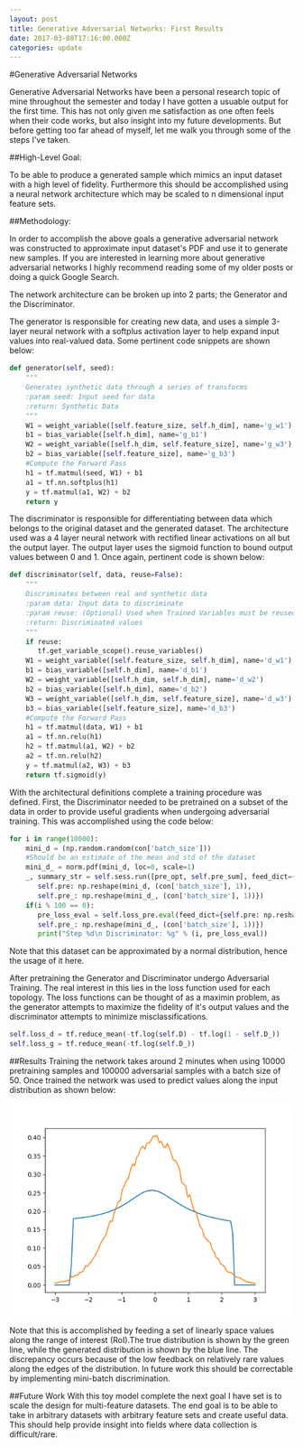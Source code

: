 ```yaml
---
layout: post
title: Generative Adversarial Networks: First Results
date: 2017-03-08T17:16:00.000Z
categories: update
---
```


#Generative Adversarial Networks

Generative Adversarial Networks have been a personal research topic of mine
throughout the semester and today I have gotten a usuable output for the first
time. This has not only given me satisfaction as one often feels when their 
code works, but also insight into my future developments. But before getting
too far ahead of myself, let me walk you through some of the steps I've taken.

##High-Level Goal:

To be able to produce a generated sample which mimics an input dataset with a 
high level of fidelity. Furthermore this should be accomplished using a 
neural network architecture which may be scaled to n dimensional input 
feature sets.

##Methodology:

In order to accomplish the above goals a generative adversarial network was 
constructed to approximate input dataset's PDF and use it to generate new 
samples. If you are interested in learning more about generative adversarial
networks I highly recommend reading some of my older posts or doing a quick
Google Search.

The network architecture can be broken up into 2 parts; the Generator and the
Discriminator. 

The generator is responsible for creating new data, and uses a 
simple 3-layer neural network with a softplus activation layer to help expand
input values into real-valued data. Some pertinent code snippets are shown below:

```python
def generator(self, seed):
    """
    Generates synthetic data through a series of transforms
    :param seed: Input seed for data
    :return: Synthetic Data
    """
    W1 = weight_variable([self.feature_size, self.h_dim], name='g_w1')
    b1 = bias_variable([self.h_dim], name='g_b1')
    W2 = weight_variable([self.h_dim, self.feature_size], name='g_w3')
    b2 = bias_variable([self.feature_size], name='g_b3')
    #Compute the Forward Pass
    h1 = tf.matmul(seed, W1) + b1
    a1 = tf.nn.softplus(h1)
    y = tf.matmul(a1, W2) + b2
    return y

```

The discriminator is responsible for differentiating between data which belongs
to the original dataset and the generated dataset. The architecture used was a 
4 layer neural network with rectified linear activations on all but the output
layer. The output layer uses the sigmoid function to bound output values 
between 0 and 1. Once again, pertinent code is shown below:

```python
def discriminator(self, data, reuse=False):
    """
    Discriminates between real and synthetic data
    :param data: Input data to discriminate
    :param reuse: (Optional) Used when Trained Variables must be reused
    :return: Discriminated values
    """
    if reuse:
       tf.get_variable_scope().reuse_variables()
    W1 = weight_variable([self.feature_size, self.h_dim], name='d_w1')
    b1 = bias_variable([self.h_dim], name='d_b1')
    W2 = weight_variable([self.h_dim, self.h_dim], name='d_w2')
    b2 = bias_variable([self.h_dim], name='d_b2')
    W3 = weight_variable([self.h_dim, self.feature_size], name='d_w3')
    b3 = bias_variable([self.feature_size], name='d_b3')
    #Compute the Forward Pass
    h1 = tf.matmul(data, W1) + b1
    a1 = tf.nn.relu(h1)
    h2 = tf.matmul(a1, W2) + b2
    a2 = tf.nn.relu(h2)
    y = tf.matmul(a2, W3) + b3
    return tf.sigmoid(y)

```

With the architectural definitions complete a training procedure was defined.
First, the Discriminator needed to be pretrained on a subset of the data in 
order to provide useful gradients when undergoing adversarial training. This
was accomplished using the code below:

```python
for i in range(10000):
    mini_d = (np.random.random(con['batch_size']))
    #Should be an estimate of the mean and std of the dataset
    mini_d_ = norm.pdf(mini_d, loc=0, scale=1)
    _, summary_str = self.sess.run([pre_opt, self.pre_sum], feed_dict={
       self.pre: np.reshape(mini_d, (con['batch_size'], 1)),
       self.pre_: np.reshape(mini_d_, (con['batch_size'], 1))})
    if(i % 100 == 0):
       pre_loss_eval = self.loss_pre.eval(feed_dict={self.pre: np.reshape(mini_d, (con['batch_size'], 1)),
       self.pre_: np.reshape(mini_d_, (con['batch_size'], 1))})
       print("Step %d\n Discriminator: %g" % (i, pre_loss_eval))

```

Note that this dataset can be approximated by a normal distribution, hence the
usage of it here.

After pretraining the Generator and Discriminator undergo Adversarial Training.
The real interest in this lies in the loss function used for each topology. 
The loss functions can be thought of as a maximin problem, as the generator
attempts to maximize the fidelity of it's output values and the discriminator
attempts to minimize misclassifications.

```python
self.loss_d = tf.reduce_mean(-tf.log(self.D) - tf.log(1 - self.D_))
self.loss_g = tf.reduce_mean(-tf.log(self.D_))

```

##Results
Training the network takes around 2 minutes when using 10000 pretraining samples
and 100000 adversarial samples with a batch size of 50. Once trained the network
was used to predict values along the input distribution as shown below:

<img src="/images/fulls/03.png" class="fit image">

Note that this is accomplished by feeding a set of linearly space values along
the range of interest (RoI).The true distribution is shown by the green line, 
while the generated distribution is shown by the blue line. The discrepancy 
occurs because of the low feedback on relatively rare values along the edges of
the distribution. In future work this should be correctable by implementing
mini-batch discrimination.

##Future Work
With this toy model complete the next goal I have set is to scale the design
for multi-feature datasets. The end goal is to be able to take in arbitrary
datasets with arbitrary feature sets and create useful data. This should help 
provide insight into fields where data collection is difficult/rare.

